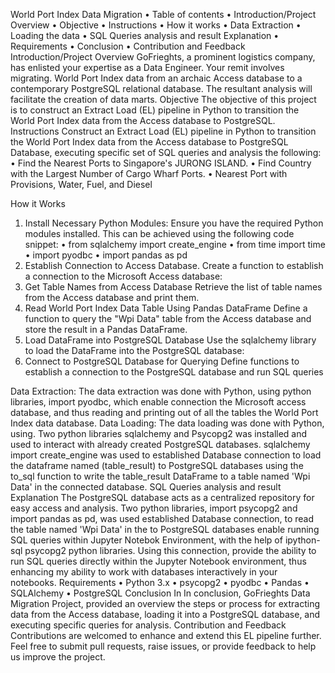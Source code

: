 World Port Index Data Migration
•	Table of contents
•	Introduction/Project Overview
•	Objective
•	Instructions
•	How it works
•	Data Extraction
•	Loading the data
•	SQL Queries analysis and result Explanation
•	Requirements
•	Conclusion
•	Contribution and Feedback
Introduction/Project Overview
GoFrieghts, a prominent logistics company, has enlisted your expertise as a Data Engineer. Your remit involves migrating. World Port Index data from an archaic Access database to a contemporary PostgreSQL relational database. The resultant analysis will facilitate the creation of data marts.
Objective
The objective of this project is to construct an Extract Load (EL) pipeline in Python to transition the World Port Index data from the Access database to PostgreSQL.
Instructions
Construct an Extract Load (EL) pipeline in Python to transition the World Port Index data from the Access database to PostgreSQL Database, executing specific set of SQL queries and analysis the following:
•	Find the Nearest Ports to Singapore's JURONG ISLAND.
•	Find Country with the Largest Number of Cargo Wharf Ports.
•	Nearest Port with Provisions, Water, Fuel, and Diesel

How it Works
1.	Install Necessary Python Modules:
Ensure you have the required Python modules installed. This can be achieved using the following code snippet: 
•	from sqlalchemy import create_engine
•	from time import time
•	import pyodbc
•	import pandas as pd
2.	Establish Connection to Access Database.
Create a function to establish a connection to the Microsoft Access database:
3.	Get Table Names from Access Database
Retrieve the list of table names from the Access database and print them.
4.	Read World Port Index Data Table Using Pandas DataFrame
Define a function to query the "Wpi Data" table from the Access database and store the result in a Pandas DataFrame.
5.	Load DataFrame into PostgreSQL Database
Use the sqlalchemy library to load the DataFrame into the PostgreSQL database:
6.	Connect to PostgreSQL Database for Querying
Define functions to establish a connection to the PostgreSQL database and run SQL queries

Data Extraction: 
The data extraction was done with Python, using python libraries, import pyodbc, which enable connection the Microsoft access database, and thus reading and printing out of all the tables the World Port Index data database. 
Data Loading: 
The data loading was done with Python, using. Two python libraries sqlalchemy and Psycopg2 was installed and used to interact with already created PostgreSQL databases. sqlalchemy import create_engine was used to established Database connection to  load the dataframe named (table_result) to PostgreSQL databases using the to_sql function to write the table_result DataFrame to a table named 'Wpi Data' in the connected database.
SQL Queries analysis and result Explanation
The PostgreSQL database acts as a centralized repository for easy access and analysis. Two python libraries, import psycopg2 and import pandas as pd, was used established Database connection, to read the table named 'Wpi Data' in the to PostgreSQL databases enable running SQL queries within Jupyter Notebok Environment, with the help of ipython-sql psycopg2 python libraries. 
Using this connection, provide the ability to run SQL queries directly within the Jupyter Notebook environment, thus enhancing my ability to work with databases interactively in your notebooks.
Requirements
•	Python 3.x
•	psycopg2
•	pyodbc
•	Pandas
•	SQLAlchemy
•	PostgreSQL
Conclusion
In In conclusion, GoFrieghts Data Migration Project, provided an overview the steps or process for extracting data from the Access database, loading it into a PostgreSQL database, and executing specific queries for analysis.
Contribution and Feedback
Contributions are welcomed to enhance and extend this EL pipeline further. Feel free to submit pull requests, raise issues, or provide feedback to help us improve the project.
